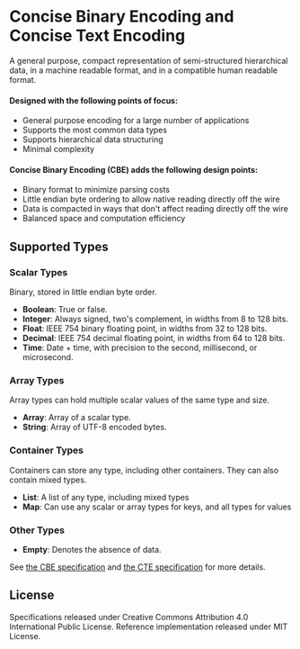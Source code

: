 Concise Binary Encoding and Concise Text Encoding
=================================================

A general purpose, compact representation of semi-structured hierarchical data, in a machine readable format, and in a compatible human readable format.

#### Designed with the following points of focus:

  * General purpose encoding for a large number of applications
  * Supports the most common data types
  * Supports hierarchical data structuring
  * Minimal complexity

#### Concise Binary Encoding (CBE) adds the following design points:

  * Binary format to minimize parsing costs
  * Little endian byte ordering to allow native reading directly off the wire
  * Data is compacted in ways that don't affect reading directly off the wire
  * Balanced space and computation efficiency


Supported Types
---------------


### Scalar Types

Binary, stored in little endian byte order.

  * **Boolean**: True or false.
  * **Integer**: Always signed, two's complement, in widths from 8 to 128 bits.
  * **Float**: IEEE 754 binary floating point, in widths from 32 to 128 bits.
  * **Decimal**: IEEE 754 decimal floating point, in widths from 64 to 128 bits.
  * **Time**: Date + time, with precision to the second, millisecond, or microsecond.


### Array Types

Array types can hold multiple scalar values of the same type and size.

  * **Array**: Array of a scalar type.
  * **String**: Array of UTF-8 encoded bytes.


### Container Types

Containers can store any type, including other containers. They can also contain mixed types.

  * **List**: A list of any type, including mixed types
  * **Map**: Can use any scalar or array types for keys, and all types for values


### Other Types

  * **Empty**: Denotes the absence of data.



See [the CBE specification](cbe-specification.md) and [the CTE specification](cte-specification.md) for more details.



License
-------

Specifications released under Creative Commons Attribution 4.0 International Public License.
Reference implementation released under MIT License.
